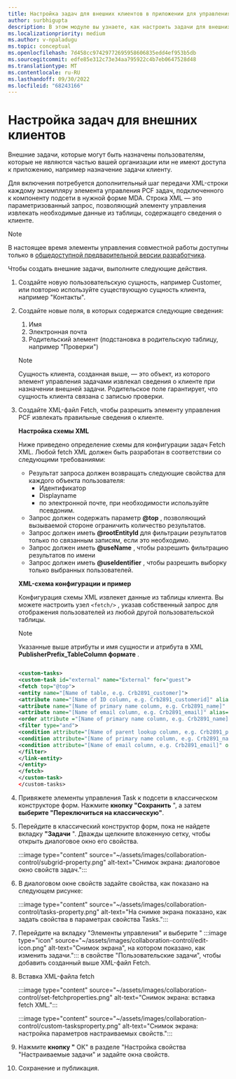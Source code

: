 ```yaml
---
title: Настройка задач для внешних клиентов в приложении для управления совместной работой
author: surbhigupta
description: В этом модуле вы узнаете, как настроить задачи для внешних клиентов в приложении для управления совместной работой в Microsoft Teams.
ms.localizationpriority: medium
ms.author: v-npaladugu
ms.topic: conceptual
ms.openlocfilehash: 7d458cc97429772695958606835edd4ef953b5db
ms.sourcegitcommit: edfe85e312c73e34aa795922c4b7eb0647528d48
ms.translationtype: MT
ms.contentlocale: ru-RU
ms.lasthandoff: 09/30/2022
ms.locfileid: "68243166"
---
```

# <a name="configure-tasks-for-external-clients"></a>Настройка задач для внешних клиентов

Внешние задачи, которые могут быть назначены пользователям, которые не являются частью вашей организации или не имеют доступа к приложению, например назначение задачи клиенту.

Для включения потребуется дополнительный шаг передачи XML-строки каждому экземпляру элемента управления PCF задач, подключенного к компоненту подсети в нужной форме MDA. Строка XML — это параметризованный запрос, позволяющий элементу управления извлекать необходимые данные из таблицы, содержащего сведения о клиенте.

> [!NOTE]
> В настоящее время элементы управления совместной работы доступны только в [общедоступной предварительной версии разработчика](~/resources/dev-preview/developer-preview-intro.md).

Чтобы создать внешние задачи, выполните следующие действия.

1. Создайте новую пользовательскую сущность, например Customer, или повторно используйте существующую сущность клиента, например "Контакты".

1. Создайте новые поля, в которых содержатся следующие сведения:
    1. Имя
    1. Электронная почта
    1. Родительский элемент (подстановка в родительскую таблицу, например "Проверки")
    > [!NOTE]
    > Сущность клиента, созданная выше, — это объект, из которого элемент управления задачами извлекал сведения о клиенте при назначении внешней задачи. Родительское поле гарантирует, что сущность клиента связана с записью проверки.

1. Создайте XML-файл Fetch, чтобы разрешить элементу управления PCF извлекать правильные сведения о клиенте.

    **Настройка схемы XML**

    Ниже приведено определение схемы для конфигурации задач Fetch XML. Любой fetch XML должен быть разработан в соответствии со следующими требованиями:

    * Результат запроса должен возвращать следующие свойства для каждого объекта пользователя:
      * Идентификатор
      * Displayname
      * по электронной почте, при необходимости используйте псевдоним.
    * Запрос должен содержать параметр **@top** , позволяющий вызываемой стороне ограничить количество результатов.
    * Запрос должен иметь **@rootEntityId** для фильтрации результатов только по связанным записям, если это необходимо.
    * Запрос должен иметь **@useName** , чтобы разрешить фильтрацию результатов по имени
    * Запрос должен иметь **@useIdentifier** , чтобы разрешить выборку только выбранных пользователей.

    **XML-схема конфигурации и пример**

    Конфигурация схемы XML извлекет данные из таблицы клиента. Вы можете настроить узел `<fetch/>` , указав собственный запрос для отображения пользователей из любой другой пользовательской таблицы.

    > [!NOTE]
    > Указанные выше атрибуты и имя сущности и атрибута в XML **PublisherPrefix_TableColumn формате** .

    ```xml
    
    <custom-tasks> 
    <custom-task id="external" name="External" for="guest"> 
    <fetch top="@top"> 
    <entity name="[Name of table, e.g. Crb2891_customer]"> 
    <attribute name="[Name of ID column, e.g. Crb2891_customerid]" alias="id" /> 
    <attribute name="[Name of primary name column, e.g. Crb2891_name]" alias="displayname" /> 
    <attribute name="[Name of email column, e.g. Crb2891_email]" alias="email" /> 
    <order attribute ="[Name of primary name column, e.g. Crb2891_name]" descending="false" /> 
    <filter type="and"> 
    <condition attribute="[Name of parent lookup column, e.g. Crb2891_parent]" operator="eq" value="@rootEntityId" /> 
    <condition attribute="[Name of primary name column, e.g. Crb2891_name]" operator="like" value="@userName" /> 
    <condition attribute="[Name of email column, e.g. Crb2891_email]" operator="like" value="@userIdentifier" /> 
    </filter> 
    </link-entity> 
    </entity> 
    </fetch> 
    </custom-task> 
    </custom-tasks> 
    
    ```

1. Привяжете элементы управления Task к подсети в классическом конструкторе форм. Нажмите **кнопку "Сохранить** ", а затем **выберите "Переключиться на классическую"**.

1. Перейдите в классический конструктор форм, пока не найдете вкладку **"Задачи** ". Дважды щелкните вложенную сетку, чтобы открыть диалоговое окно его свойства.

    :::image type="content" source="~/assets/images/collaboration-control/subgrid-property.png" alt-text="Снимок экрана: диалоговое окно свойств задач.":::

1. В диалоговом окне свойств задайте свойства, как показано на следующем рисунке:

    :::image type="content" source="~/assets/images/collaboration-control/tasks-property.png" alt-text="На снимке экрана показано, как задать свойства в параметрах свойства Tasks.":::

1. Перейдите на вкладку "Элементы управления" и выберите " :::image type="icon" source="~/assets/images/collaboration-control/edit-icon.png" alt-text="Снимок экрана&quot;, на котором показано, как изменить задачи."::: в свойстве "Пользовательские задачи", чтобы добавить созданный выше XML-файл Fetch.

1. Вставка XML-файла fetch

    :::image type="content" source="~/assets/images/collaboration-control/set-fetchproperties.png" alt-text="Снимок экрана: вставка fetch XML.":::

    :::image type="content" source="~/assets/images/collaboration-control/custom-tasksproperty.png" alt-text="Снимок экрана: настройка параметров настраиваемых свойств.":::

1. Нажмите **кнопку "** ОК" в разделе "Настройка свойства "Настраиваемые задачи" и задайте окна свойств.

1. Сохранение и публикация.
